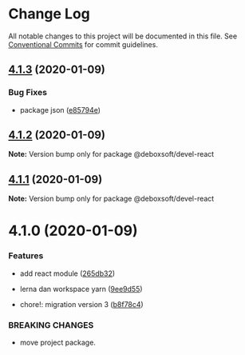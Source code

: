 # Change Log

All notable changes to this project will be documented in this file.
See [Conventional Commits](https://conventionalcommits.org) for commit guidelines.

## [4.1.3](https://github.com/nurdiansyah/debox-npm-devel/compare/v4.1.2...v4.1.3) (2020-01-09)


### Bug Fixes

* package json ([e85794e](https://github.com/nurdiansyah/debox-npm-devel/commit/e85794e9a2164d4f5936fae8f6b6cd0ed06ecedb))





## [4.1.2](https://github.com/nurdiansyah/debox-npm-devel/compare/v4.1.1...v4.1.2) (2020-01-09)

**Note:** Version bump only for package @deboxsoft/devel-react





## [4.1.1](https://github.com/nurdiansyah/debox-npm-devel/compare/v4.1.0...v4.1.1) (2020-01-09)

**Note:** Version bump only for package @deboxsoft/devel-react





# 4.1.0 (2020-01-09)


### Features

* add react module ([265db32](https://github.com/nurdiansyah/debox-npm-devel/commit/265db326104940bf0b12331be68bd1afa5230a39))
* lerna dan workspace yarn ([9ee9d55](https://github.com/nurdiansyah/debox-npm-devel/commit/9ee9d55a22f9a1436cb7babc05a2ffae8074d604))


* chore!: migration version 3 ([b8f78c4](https://github.com/nurdiansyah/debox-npm-devel/commit/b8f78c4e2484361dc766e513ca69bcb9f4787697))


### BREAKING CHANGES

* move project package.
